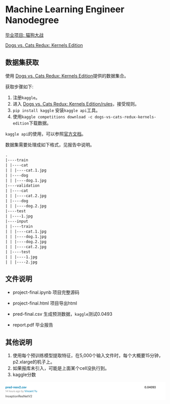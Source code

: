 # Machine Learning Engineer Nanodegree 

[毕业项目: 猫狗大战](https://github.com/nd009/capstone/tree/master/dog_vs_cat)

[Dogs vs. Cats Redux: Kernels Edition](https://www.kaggle.com/c/dogs-vs-cats-redux-kernels-edition)

## 数据集获取

使用 [Dogs vs. Cats Redux: Kernels Edition](https://www.kaggle.com/c/dogs-vs-cats-redux-kernels-edition)提供的数据集合。

获取步骤如下:

1. 注册``kaggle``。
2. 进入 [Dogs vs. Cats Redux: Kernels Edition/rules](https://www.kaggle.com/c/dogs-vs-cats-redux-kernels-edition/rules)，接受规则。
3. ``pip install kaggle`` 安装``kaggle api``工具。
4. 使用``kaggle competitions download -c dogs-vs-cats-redux-kernels-edition``下载数据。

``kaggle api``的使用，可以参照[官方文档](https://github.com/Kaggle/kaggle-api)。

数据集需要处理成如下格式，见报告中说明。

```
.
|----train
| |----cat
| | |----cat.1.jpg
| |----dog
| | |----dog.1.jpg
|----validation
| |----cat
| | |----cat.2.jpg
| |----dog
| | |----dog.2.jpg
|----test
| |----1.jpg
|----input
| |----train
| | |----cat.1.jpg
| | |----dog.1.jpg
| | |----dog.2.jpg
| | |----cat.2.jpg
| |----test
| | |----1.jpg
| | |----2.jpg
```



## 文件说明

* project-final.ipynb 项目完整源码

* project-final.html 项目导出html

* pred-final.csv 生成预测数据，``kaggle``测试0.0493

* report.pdf 毕业报告


## 其他说明

1. 使用每个预训练模型提取特征，在5,000个输入文件时，每个大概要15分钟，p2.xlarge的机子上。
2. 如果报库未引入，可能是上面某个cell没执行到。
3. kaggle分数


![](./imgs/kaggle.png)